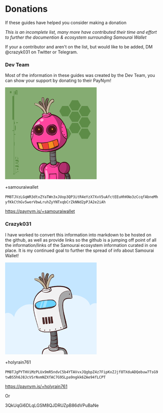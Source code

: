 # Donations

If these guides have helped you consider making a donation

_This is an incomplete list, many more have contributed their time and effort to further the documention & ecosystem surrounding Samourai Wallet_

If your a contributor and aren't on the list, but would like to be added, DM @crazyk031 on Twitter or Telegram. 


### Dev Team

Most of the information in these guides was created by the Dev Team, you can show your support by donating to their PayNym! 

![DevWalletPaynym](Images/DevWalletPaynym%20.png)

+samouraiwallet

`PM8TJVzLGqWR3dtxZYaTWn3xJUop3QP3itR4eYzX7XvV5uAfctEEuHhKNo3zCcqfAbneMhyfKkCthGv5werVbwLruhZyYNTxqbCrZkNNd2pPJA2e2iAh`

https://paynym.is/+samouraiwallet 

### Crazyk031

I have worked to convert this information into markdown to be hosted on the github, as well as provide links so the github is a jumping off point of all the information/links of the Samourai ecosystem information curated in one place. It is my continued goal to further the spread of info about Samourai Wallet! 

![holyrain761](Images/holyrain761%20.png)

+holyrain761

`PM8TJgPYTHViMzPLUx9mR5ndvC5b4YTAVvxJQgbpZ4z7FipKxZJjf8TXduADQebuw7TsG9twBS5h6J8JcVSrNvmNZXfAC7G95Lpa9ngkk6ZAe94fLCPT`

https://paynym.is/+holyrain761

Or

3QkUqGi6DLqLGSM8QJDRUZpB86dVPuBaNe
